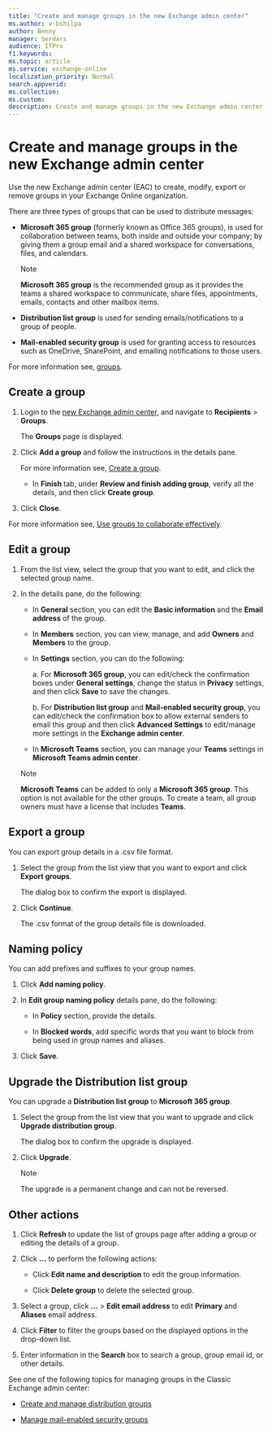 ```yaml
---
title: "Create and manage groups in the new Exchange admin center"
ms.author: v-bshilpa
author: Benny
manager: Serdars
audience: ITPro
f1.keywords:
ms.topic: article
ms.service: exchange-online
localization_priority: Normal
search.appverid:
ms.collection:
ms.custom:
description: Create and manage groups in the new Exchange admin center.
---
```


# Create and manage groups in the new Exchange admin center

Use the new Exchange admin center (EAC) to create, modify, export or remove groups in your Exchange Online organization.

There are three types of groups that can be used to distribute messages:

- **Microsoft 365 group** (formerly known as Office 365 groups), is used for collaboration between teams, both inside and outside your company; by giving them a group email and a shared workspace for conversations, files, and calendars.

  >[!NOTE]
  > **Microsoft 365 group** is the recommended group as it provides the teams a shared workspace to communicate, share files, appointments, emails, contacts and other mailbox items.

- **Distribution list group** is used for sending emails/notifications to a group of people.

- **Mail-enabled security group** is used for granting access to resources such as OneDrive, SharePoint, and emailing notifications to those users.

For more information see, [groups](/microsoft-365/admin/create-groups/compare-groups).

## Create a group

1. Login to the [new Exchange admin center](https://admin.exchange.microsoft.com/#/), and navigate to **Recipients** > **Groups**.

     The **Groups** page is displayed.

2. Click **Add a group** and follow the instructions in the details pane.

   For more information see, [Create a group](/microsoft-365/admin/create-groups/create-groups).

   - In **Finish** tab, under **Review and finish adding group**, verify all the details, and then click **Create group**.

3. Click **Close**.

For more information see, [Use groups to collaborate effectively](https://support.microsoft.com/office/learn-about-microsoft-365-groups-b565caa1-5c40-40ef-9915-60fdb2d97fa2?WT.mc_id=365AdminCSH&ui=en-US&rs=en-US&ad=US).

## Edit a group

1. From the list view, select the group that you want to edit, and click the selected group name.

2. In the details pane, do the following:

   - In **General** section, you can edit the **Basic information** and the **Email address** of the group.

   - In **Members** section, you can view, manage, and add **Owners** and **Members** to the group.

   - In **Settings** section, you can do the following:

     a. For **Microsoft 365 group**, you can edit/check the confirmation boxes under **General settings**, change the status in **Privacy** settings, and then click                   **Save** to save the changes.

     b. For **Distribution list group** and **Mail-enabled security group**, you can edit/check the confirmation box to allow external senders to email this group and then click **Advanced Settings** to edit/manage more settings in the **Exchange admin center**.

   - In **Microsoft Teams** section, you can manage your **Teams** settings in **Microsoft Teams admin center**.

   >[!NOTE]
   > **Microsoft Teams** can be added to only a **Microsoft 365 group**. This option is not available for the other groups. To create a team, all group owners must have a license that includes **Teams**.

## Export a group

You can export group details in a .csv file format.

1. Select the group from the list view that you want to export and click **Export groups**.

   The dialog box to confirm the export is displayed.

2. Click **Continue**.

   The .csv format of the group details file is downloaded.

## Naming policy

You can add prefixes and suffixes to your group names.

1. Click **Add naming policy**.

2. In **Edit group naming policy** details pane, do the following:

   - In **Policy** section, provide the details.

   - In **Blocked words**, add specific words that you want to block from being used in group names and aliases.

3. Click **Save**.

## Upgrade the Distribution list group

You can upgrade a **Distribution list group** to **Microsoft 365 group**.

1. Select the group from the list view that you want to upgrade and click **Upgrade distribution group**.

   The dialog box to confirm the upgrade is displayed.

2. Click **Upgrade**.

   >[!NOTE]
   > The upgrade is a permanent change and can not be reversed.

## Other actions

1. Click **Refresh** to update the list of groups page after adding a group or editing the details of a group.

2. Click **...** to perform the following actions:

   - Click **Edit name and description** to edit the group information.

   - Click **Delete group** to delete the selected group.

3. Select a group, click **...** > **Edit email address** to edit **Primary** and **Aliases** email address.

4. Click **Filter** to filter the groups based on the displayed options in the drop-down list.

5. Enter information in the **Search** box to search a group, group email id, or other details.

See one of the following topics for managing groups in the Classic Exchange admin center:

- [Create and manage distribution groups](./manage-distribution-groups/manage-distribution-groups.md)

- [Manage mail-enabled security groups](./manage-mail-enabled-security-groups.md)